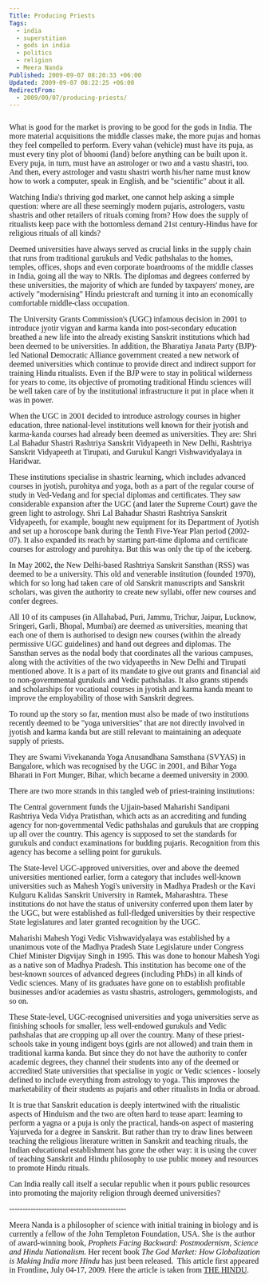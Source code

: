 ```yaml
---
Title: Producing Priests
Tags:
  - india
  - superstition
  - gods in india
  - politics
  - religion
  - Meera Nanda
Published: 2009-09-07 08:20:33 +06:00
Updated: 2009-09-07 08:22:25 +06:00
RedirectFrom:
  - 2009/09/07/producing-priests/
---
```


<p align="center">
<p align="center"><img src="https://www.thehindu.com/fline/fl2614/images/20090717261403101.jpg" alt="" /></p>

<span style="font-size: medium; font-family: Garamond;">What is good for the market is proving to be good for the gods in India. The more material acquisitions the middle classes make, the more pujas and homas they feel compelled to perform. Every vahan (vehicle) must have its puja, as must every tiny plot of bhoomi (land) before anything can be built upon it. Every puja, in turn, must have an astrologer or two and a vastu shastri, too. And then, every astrologer and vastu shastri worth his/her name must know how to work a computer, speak in English, and be "scientific" about it all. </span>

<span style="font-size: medium; font-family: Garamond;">Watching India's thriving god market, one cannot help asking a simple question: where are all these seemingly modern pujaris, astrologers, vastu shastris and other retailers of rituals coming from? How does the supply of ritualists keep pace with the bottomless demand 21st century-Hindus have for religious rituals of all kinds? </span>

<span style="font-size: medium; font-family: Garamond;">Deemed universities have always served as crucial links in the supply chain that runs from traditional gurukuls and Vedic pathshalas to the homes, temples, offices, shops and even corporate boardrooms of the middle classes in India, going all the way to NRIs. The diplomas and degrees conferred by these universities, the majority of which are funded by taxpayers' money, are actively "modernising" Hindu priestcraft and turning it into an economically comfortable middle-class occupation. </span>

<span style="font-size: medium; font-family: Garamond;">The University Grants Commission's (UGC) infamous decision in 2001 to introduce jyotir vigyan and karma kanda into post-secondary education breathed a new life into the already existing Sanskrit institutions which had been deemed to be universities. In addition, the Bharatiya Janata Party (BJP)-led National Democratic Alliance government created a new network of deemed universities which continue to provide direct and indirect support for training Hindu ritualists. Even if the BJP were to stay in political wilderness for years to come, its objective of promoting traditional Hindu sciences will be well taken care of by the institutional infrastructure it put in place when it was in power. </span>

<span style="font-size: medium; font-family: Garamond;">When the UGC in 2001 decided to introduce astrology courses in higher education, three national-level institutions well known for their jyotish and karma-kanda courses had already been deemed as universities. They are: Shri Lal Bahadur Shastri Rashtriya Sanskrit Vidyapeeth in New Delhi, Rashtriya Sanskrit Vidyapeeth at Tirupati, and Gurukul Kangri Vishwavidyalaya in Haridwar. </span>

<span style="font-size: medium; font-family: Garamond;">These institutions specialise in shastric learning, which includes advanced courses in jyotish, purohitya and yoga, both as a part of the regular course of study in Ved-Vedang and for special diplomas and certificates. They saw considerable expansion after the UGC (and later the Supreme Court) gave the green light to astrology. Shri Lal Bahadur Shastri Rashtriya Sanskrit Vidyapeeth, for example, bought new equipment for its Department of Jyotish and set up a horoscope bank during the Tenth Five-Year Plan period (2002-07). It also expanded its reach by starting part-time diploma and certificate courses for astrology and purohitya. But this was only the tip of the iceberg. </span>

<span style="font-size: medium; font-family: Garamond;">In May 2002, the New Delhi-based Rashtriya Sanskrit Sansthan (RSS) was deemed to be a university. This old and venerable institution (founded 1970), which for so long had taken care of old Sanskrit manuscripts and Sanskrit scholars, was given the authority to create new syllabi, offer new courses and confer degrees. </span>

<span style="font-size: medium; font-family: Garamond;">All 10 of its campuses (in Allahabad, Puri, Jammu, Trichur, Jaipur, Lucknow, Sringeri, Garli, Bhopal, Mumbai) are deemed as universities, meaning that each one of them is authorised to design new courses (within the already permissive UGC guidelines) and hand out degrees and diplomas. The Sansthan serves as the nodal body that coordinates all the various campuses, along with the activities of the two vidyapeeths in New Delhi and Tirupati mentioned above. It is a part of its mandate to give out grants and financial aid to non-governmental gurukuls and Vedic pathshalas. It also grants stipends and scholarships for vocational courses in jyotish and karma kanda meant to improve the employability of those with Sanskrit degrees. </span>

<span style="font-size: medium; font-family: Garamond;">To round up the story so far, mention must also be made of two institutions recently deemed to be "yoga universities" that are not directly involved in jyotish and karma kanda but are still relevant to maintaining an adequate supply of priests. </span>

<span style="font-size: medium; font-family: Garamond;">They are Swami Vivekananda Yoga Anusandhana Samsthana (SVYAS) in Bangalore, which was recognised by the UGC in 2001, and Bihar Yoga Bharati in Fort Munger, Bihar, which became a deemed university in 2000. </span>

<span style="font-size: medium; font-family: Garamond;">There are two more strands in this tangled web of priest-training institutions: </span>

<span style="font-size: medium; font-family: Garamond;">The Central government funds the Ujjain-based Maharishi Sandipani Rashtriya Veda Vidya Pratisthan, which acts as an accrediting and funding agency for non-governmental Vedic pathshalas and gurukuls that are cropping up all over the country. This agency is supposed to set the standards for gurukuls and conduct examinations for budding pujaris. Recognition from this agency has become a selling point for gurukuls. </span>

<span style="font-size: medium; font-family: Garamond;">The State-level UGC-approved universities, over and above the deemed universities mentioned earlier, form a category that includes well-known universities such as Mahesh Yogi's university in Madhya Pradesh or the Kavi Kulguru Kalidas Sanskrit University in Ramtek, Maharashtra. These institutions do not have the status of university conferred upon them later by the UGC, but were established as full-fledged universities by their respective State legislatures and later granted recognition by the UGC. </span>

<span style="font-size: medium; font-family: Garamond;">Maharishi Mahesh Yogi Vedic Vishwavidyalaya was established by a unanimous vote of the Madhya Pradesh State Legislature under Congress Chief Minister Digvijay Singh in 1995. This was done to honour Mahesh Yogi as a native son of Madhya Pradesh. This institution has become one of the best-known sources of advanced degrees (including PhDs) in all kinds of Vedic sciences. Many of its graduates have gone on to establish profitable businesses and/or academies as vastu shastris, astrologers, gemmologists, and so on. </span>

<span style="font-size: medium; font-family: Garamond;">These State-level, UGC-recognised universities and yoga universities serve as finishing schools for smaller, less well-endowed gurukuls and Vedic pathshalas that are cropping up all over the country. Many of these priest-schools take in young indigent boys (girls are not allowed) and train them in traditional karma kanda. But since they do not have the authority to confer academic degrees, they channel their students into any of the deemed or accredited State universities that specialise in yogic or Vedic sciences - loosely defined to include everything from astrology to yoga. This improves the marketability of their students as pujaris and other ritualists in India or abroad. </span>

<span style="font-size: medium; font-family: Garamond;">It is true that Sanskrit education is deeply intertwined with the ritualistic aspects of Hinduism and the two are often hard to tease apart: learning to perform a yagna or a puja is only the practical, hands-on aspect of mastering Yajurveda for a degree in Sanskrit. But rather than try to draw lines between teaching the religious literature written in Sanskrit and teaching rituals, the Indian educational establishment has gone the other way: it is using the cover of teaching Sanskrit and Hindu philosophy to use public money and resources to promote Hindu rituals. </span>

<span style="font-size: medium; font-family: Garamond;">Can India really call itself a secular republic when it pours public resources into promoting the majority religion through deemed universities? </span>

<span style="font-size: medium; font-family: Garamond;">--------------------------------------------</span>

<span style="font-size: medium; font-family: Garamond;">Meera Nanda is a philosopher of science with initial training in biology and is currently a fellow of the John Templeton Foundation, USA. She is the author of award-winning book, <em>Prophets Facing Backward: Postmodernism, Science and Hindu Nationalism</em>. Her recent book <em>The God Market: How Globalization is Making India more Hindu</em> has just been released.  This article first appeared in Frontline, July 04-17, 2009. Here the article is taken from <a href="https://www.thehindu.com/fline/fl2614/stories/20090717261403100.htm">THE HINDU</a>.</span>
